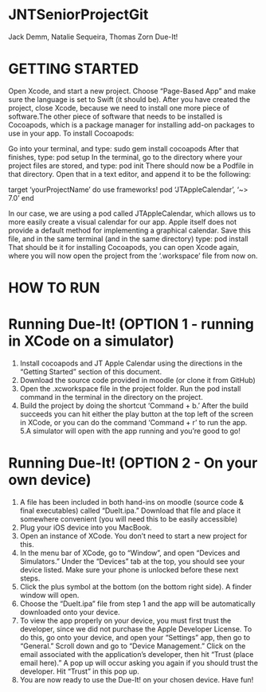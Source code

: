 # JNTSeniorProjectGit
Jack Demm, Natalie Sequeira, Thomas Zorn
Due-It!

# GETTING STARTED

Open Xcode, and start a new project. Choose “Page-Based App” and make sure the language is set to Swift (it should be). After you have created the project, close Xcode, because we need to install one more piece of software.The other piece of software that needs to be installed is Cocoapods, which is a package manager for installing add-on packages to use in your app. To install Cocoapods: 

Go into your terminal, and type: sudo gem install cocoapods
After that finishes, type: pod setup
In the terminal, go to the directory where your project files are stored, and type: pod init
There should now be a Podfile in that directory. Open that in a text editor, and append it to be the following:

target ‘yourProjectName’ do
use frameworks!
pod ‘JTAppleCalendar’, ‘~> 7.0’
end

In our case, we are using a pod called JTAppleCalendar, which allows us to more easily create a visual calendar for our app. Apple itself does not provide a default method for implementing a graphical calendar.
Save this file, and in the same terminal (and in the same directory) type: pod install
That should be it for installing Cocoapods, you can open Xcode again, where you will now open the project from the ‘.workspace’ file from now on.

# HOW TO RUN

# Running Due-It! (OPTION 1 - running in XCode on a simulator)

1. Install cocoapods and JT Apple Calendar using the directions in the “Getting Started” section of this document. 
2. Download the source code provided in moodle (or clone it from GitHub)
3. Open the .xcworkspace file in the project folder. Run the pod install command in the terminal in the directory on the project.
4. Build the project by doing the shortcut ‘Command + b.’ After the build succeeds you can hit either the play button at the top left of the screen in XCode, or you can do the command ‘Command + r’ to run the app.
5.A simulator will open with the app running and you’re good to go!

# Running Due-It! (OPTION 2 - On your own device)
1. A file has been included in both hand-ins on moodle (source code & final executables) called “DueIt.ipa.” Download that file and place it somewhere convenient (you will need this to be easily accessible)
2. Plug your iOS device into you MacBook. 
3. Open an instance of XCode. You don’t need to start a new project for this.
4. In the menu bar of XCode, go to “Window”, and open “Devices and Simulators.” Under the “Devices” tab at the top, you should see your device listed. Make sure your phone is unlocked before these next steps.
5. Click the plus symbol at the bottom (on the bottom right side). A finder window will open.
6. Choose the “DueIt.ipa” file from step 1 and the app will be automatically downloaded onto your device. 
7. To view the app properly on your device, you must first trust the developer, since we did not purchase the Apple Developer License. To do this, go onto your device, and open your “Settings” app, then go to “General.” Scroll down and go to “Device Management.” Click on the email associated with the application’s developer, then hit “Trust (place email here).” A pop up will occur asking you again if you should trust the developer. Hit “Trust” in this pop up.
8. You are now ready to use the Due-It! on your chosen device. Have fun!
